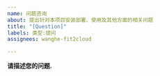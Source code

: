 ```yaml
---
name: 问题咨询
about: 提出针对本项目安装部署、使用及其他方面的相关问题
title: "[Question]"
labels: 类型:提问
assignees: wanghe-fit2cloud

---
```


**请描述您的问题.**
